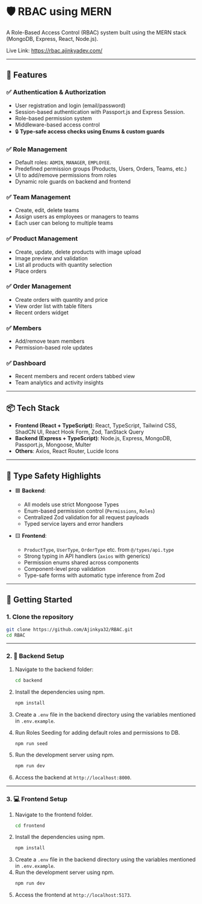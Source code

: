 # 🛡️ RBAC using MERN

A Role-Based Access Control (RBAC) system built using the MERN stack (MongoDB, Express, React, Node.js).

Live Link: https://rbac.ajinkyadev.com/

---

## 🔧 Features

### ✅ Authentication & Authorization

- User registration and login (email/password)
- Session-based authentication with Passport.js and Express Session.
- Role-based permission system
- Middleware-based access control
- 🔒 **Type-safe access checks using Enums & custom guards**

### ✅ Role Management

- Default roles: `ADMIN`, `MANAGER`, `EMPLOYEE`.
- Predefined permission groups (Products, Users, Orders, Teams, etc.)
- UI to add/remove permissions from roles
- Dynamic role guards on backend and frontend

### ✅ Team Management

- Create, edit, delete teams
- Assign users as employees or managers to teams
- Each user can belong to multiple teams

### ✅ Product Management

- Create, update, delete products with image upload
- Image preview and validation
- List all products with quantity selection
- Place orders

### ✅ Order Management

- Create orders with quantity and price
- View order list with table filters
- Recent orders widget

### ✅ Members

- Add/remove team members
- Permission-based role updates

### ✅ Dashboard

- Recent members and recent orders tabbed view
- Team analytics and activity insights

---

## 📦 Tech Stack

- **Frontend (React + TypeScript)**: React, TypeScript, Tailwind CSS, ShadCN UI, React Hook Form, Zod, TanStack Query
- **Backend (Express + TypeScript)**: Node.js, Express, MongoDB, Passport.js, Mongoose, Multer
- **Others**: Axios, React Router, Lucide Icons

---

## 🧠 Type Safety Highlights

- 🟦 **Backend**:

  - All models use strict Mongoose Types
  - Enum-based permission control (`Permissions`, `Roles`)
  - Centralized Zod validation for all request payloads
  - Typed service layers and error handlers

- 🟨 **Frontend**:
  - `ProductType`, `UserType`, `OrderType` etc. from `@/types/api.type`
  - Strong typing in API handlers (`axios` with generics)
  - Permission enums shared across components
  - Component-level prop validation
  - Type-safe forms with automatic type inference from Zod

---

## 🚀 Getting Started

### 1. Clone the repository

```bash
git clone https://github.com/Ajinkya32/RBAC.git
cd RBAC
```

---

### 2. 📁 Backend Setup

1. Navigate to the backend folder:

   ```bash
   cd backend
   ```

2. Install the dependencies using npm.
   ```bash
   npm install
   ```
3. Create a `.env` file in the backend directory using the variables mentioned in `.env.example`.
4. Run Roles Seeding for adding default roles and permissions to DB.
   ```bash
   npm run seed
   ```
5. Run the development server using npm.
   ```bash
   npm run dev
   ```
6. Access the backend at `http://localhost:8000`.

---

### 3. 💻 Frontend Setup

1. Navigate to the frontend folder.
   ```bash
   cd frontend
   ```
2. Install the dependencies using npm.
   ```bash
   npm install
   ```
3. Create a `.env` file in the backend directory using the variables mentioned in `.env.example`.
4. Run the development server using npm.
   ```bash
   npm run dev
   ```
5. Access the frontend at `http://localhost:5173`.
